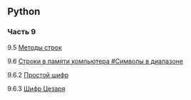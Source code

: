 ## Python

### Часть 9

9.5 [Методы строк](9.5.3.1)

9.6 [Строки в памяти компьютера #Символы в диапазоне](9.6)

9.6.2 [Простой шифр](9.6.2)

9.6.3 [Шифр Цезаря](9.6.3)
